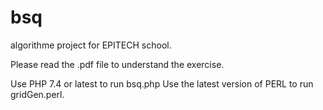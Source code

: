 # bsq
algorithme project for EPITECH school.

Please read the .pdf file to understand the exercise.

Use PHP 7.4 or latest to run bsq.php
Use the latest version of PERL to run gridGen.perl.
